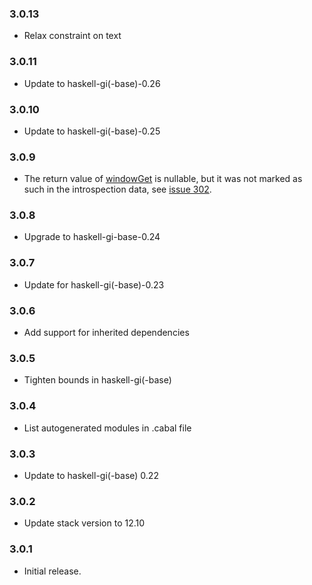 ### 3.0.13

+ Relax constraint on text

### 3.0.11

+ Update to haskell-gi(-base)-0.26

### 3.0.10

+ Update to haskell-gi(-base)-0.25

### 3.0.9

+ The return value of [windowGet](https://hackage.haskell.org/package/gi-wnck-3.0.9/docs/GI-Wnck-Objects-Window.html#g:method:get) is nullable, but it was not marked as such in the introspection data, see [issue 302](https://github.com/haskell-gi/haskell-gi/issues/302).

### 3.0.8

+ Upgrade to haskell-gi-base-0.24

### 3.0.7

+ Update for haskell-gi(-base)-0.23

### 3.0.6

+ Add support for inherited dependencies

### 3.0.5

+ Tighten bounds in haskell-gi(-base)

### 3.0.4

+ List autogenerated modules in .cabal file

### 3.0.3

+ Update to haskell-gi(-base) 0.22

### 3.0.2

+ Update stack version to 12.10

### 3.0.1

+ Initial release.
